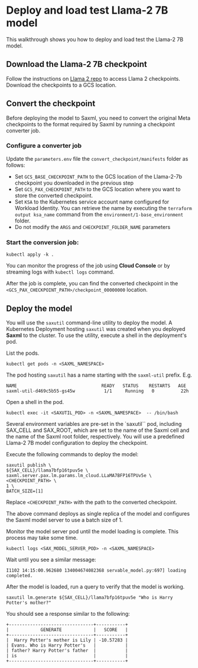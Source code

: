 # Deploy and load test  Llama-2 7B model

This walkthrough shows you how to deploy and load test the Llama-2 7B model. 


## Download the Llama-2 7B checkpoint

Follow the instructions on [Llama 2 repo](https://github.com/facebookresearch/llama/blob/main/README.md) to access Llama 2 checkpoints. Download the checkpoints to a GCS location.

## Convert the checkpoint

Before deploying the model to Saxml, you need to convert the original Meta checkpoints to the format required by Saxml by running a checkpoint converter job.

### Configure a converter job


Update the  `parameters.env`  file the `convert_checkpoint/manifests` folder as follows:
- Set `GCS_BASE_CHECKPOINT_PATH` to the GCS location of the Llama-2-7b checkpoint you downloaded in the previous step
- Set `GCS_PAX_CHECKPOINT_PATH` to the GCS location where you want to store the converted checkpoint.  
- Set `KSA` to the Kubernetes service account name configured for Workload Identity. You can retrieve the name by executing the `terraform output ksa_name` command from the `environment/1-base_environment` folder.
- Do not modify the `ARGS` and `CHECKPOINT_FOLDER_NAME` parameters

### Start the conversion job:

```shell
kubectl apply -k . 
```

You can monitor the progress of the job using **Cloud Console** or by streaming logs with `kubectl logs` command.

After the job is complete, you can find the converted checkpoint in the `<GCS_PAX_CHECKPOINT_PATH>/checkpoint_00000000` location.


## Deploy the model

You will use the `saxutil` command-line utility to deploy the model. A Kubernetes Deployment hosting `saxutil` was created when you deployed **Saxml** to the cluster. To use the utility, execute a shell in the deployment's pod.

List the pods.

```shell
kubectl get pods -n <SAXML_NAMESPACE> 
```

The pod hosting `saxutil` has a name starting with the `saxml-util` prefix. E.g.
```shell
NAME                                READY   STATUS    RESTARTS   AGE
saxml-util-d469c5b55-gs45w           1/1     Running   0          22h
```

Open a shell in the pod.

```shell
kubectl exec -it <SAXUTIL_POD> -n <SAXML_NAMESPACE>  -- /bin/bash
```

Several environment variables are pre-set in the `saxutil`` pod, including SAX_CELL and SAX_ROOT, which are set to the name of the Saxml cell and the name of the Saxml root folder, respectively. You will use a predefined Llama-2 7B model configuration to deploy the checkpoint.


Execute the following commands to deploy the model:

```shell
saxutil publish \
${SAX_CELL}/llama7bfp16tpuv5e \
saxml.server.pax.lm.params.lm_cloud.LLaMA7BFP16TPUv5e \
<CHECKPOINT_PATH> \
1 \
BATCH_SIZE=[1]
```

Replace `<CHECKPOINT_PATH>` with the path to the converted checkpoint.

The above command deploys as single replica of the model and configures the Saxml model server to use a batch size of 1.

Monitor the model server pod until the model loading is complete. This process may take some time.

```
kubectl logs <SAX_MODEL_SERVER_POD> -n <SAXML_NAMESPACE>
```

Wait until you see a similar message:

```
I1102 14:15:00.962680 134004674082368 servable_model.py:697] loading completed.
```

After the model is loaded, run a query to verify that the model is working.

```shell
saxutil lm.generate ${SAX_CELL}/llama7bfp16tpuv5e "Who is Harry Potter's mother?"
```

You should see a response similar to the following:
```
+--------------------------------+-----------+
|            GENERATE            |   SCORE   |
+--------------------------------+-----------+
|  Harry Potter's mother is Lily | -10.57283 |
| Evans. Who is Harry Potter's   |           |
| father? Harry Potter's father  |           |
| is                             |           |
+--------------------------------+-----------+
```



